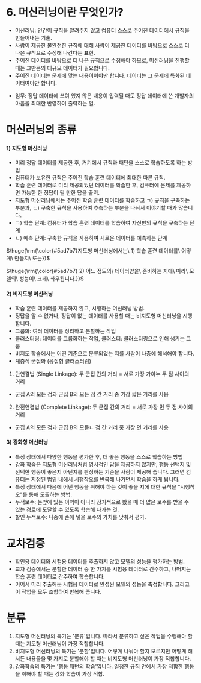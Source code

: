 # 6. 머신러닝이란 무엇인가?
- 머신러닝: 인간이 규칙을 알려주지 않고 컴퓨터 스스로 주어진 데이터에서 규칙을 만들어내는 기술.
- 사람이 제공한 불완전한 규칙에 대해 사람이 제공한 데이터를 바탕으로 스스로 더 나은 규칙으로 수정해 나간다는 표현.
- 주어진 데이터를 바탕으로 더 나은 규칙으로 수정해야 하므로, 머신러닝을 진행할 때는 그만큼의 대규모 데이터가 필요합니다.
- 주어진 데이터는 문제에 맞는 내용이어야만 합니다. 데이터는 그 문제에 특화된 데이터여야만 합니다.
* 임무: 정답 데이터에 쓰여 있지 않은 내용이 입력될 때도 정답 데이터에 쓴 개발자의 마음을 최대한 반영하여 출력하는 일.

# 머신러닝의 종류
#### 1) 지도형 머신러닝
- 미리 정답 데이터를 제공한 후, 거기에서 규칙과 패턴을 스스로 학습하도록 하는 방법
- 컴퓨터가 보유한 규칙은 주어진 학습 훈련 데이터에 최대한 따른 규칙.
- 학습 훈련 데이터로 미리 제공되었던 데이터를 학습한 후, 컴퓨터에 문제를 제공하면 가능한 한 정답이 될 만한 답을 출력.
- 지도형 머신러닝에서는 주어진 학습 훈련 데이터를 학습하고 ㄱ) 규칙을 구축하는 부분과, ㄴ) 구축한 규칙을 사용하여 추측하는 부분을 나눠서 이야기할 때가 많습니다.
- ㄱ) 학습 단계: 컴퓨터가 학습 훈련 데이터를 학습하여 자신만의 규칙을 구축하는 단계
- ㄴ) 예측 단계: 구축한 규칙을 사용하여 새로운 데이터를 예측하는 단계
<p>$\huge{\rm{\color{#5ad7b7}지도형 머신러닝에서는\ 1) 학습 훈련 데이터를\ 어떻게\ 만들지\ 또는}}$</p>
<p>$\huge{\rm{\color{#5ad7b7} 2) 어느 정도의\ 데이터양을\ 준비하는 지에\ 따라\ 모델의\ 성능이\ 크게\ 좌우됩니다.}}$</p>


#### 2) 비지도형 머신러닝
- 학습 훈련 데이터를 제공하지 않고, 시행하는 머신러닝 방법.
- 정답을 알 수 없거나, 정답이 없는 데이터를 사용할 때는 비지도형 머신러닝을 시행합니다.
- 그룹화: 여러 데이터를 정리하고 분할하는 작업
- 클러스터링: 데이터를 그룹화하는 작업, 클러스터: 클러스터링으로 인해 생기는 그룹
- 비지도 학습에서는 어떤 기준으로 분류되었는 지를 사람이 나중에 해석해야 합니다.
- 계층적 군집화 (응집형 클러스터링)
1. 단연결법 (Single Linkage): 두 군집 간의 거리 = 서로 가장 가아누 두 점 사이의 거리
- 군집 A의 모든 점과 군집 B의 모든 점 간 거리 중 가장 짧은 거리를 사용
2. 완전연결법 (Complete Linkage): 두 군집 간의 거리 = 서로 가장 먼 두 점 사이의 거리
- 군집 A의 모든 점과 군집 B의 모듣ㄴ 점 간 거리 중 가장 먼 거리를 사용 


#### 3) 강화형 머신러닝
- 특정 상태에서 다양한 행동을 평가한 후, 더 좋은 행동을 스스로 학습하는 방법
- 강화 학습은 지도형 머신러닝처럼 명시적인 답을 제공하지 않지만, 행동 선택지 및 선택한 행동이 좋은지 아닌지를 판정하는 기준을 사람이 제공해 줍니다. 그러면 컴퓨터는 지정된 범위 내에서 시행착오를 반복해 나가면서 학습을 하게 됩니다.
- 특정 상태에서 다음에 어떤 행동을 취해야 하는 것이 좋을 지에 대한 규칙을 "시행착오"를 통해 도출하는 방법.
- 누적보수: 눈앞에 있는 이익이 아니라 장기적으로 봤을 때 더 많은 보수를 받을 수 있는 경로에 도달할 수 있도록 학습해 나가는 것.
- 할인 누적보수: 나중에 손에 넣을 보수의 가치를 낮춰서 평가.

# 교차검증
- 확인용 데이터와 시험용 데이터를 추출하지 않고 모델의 성능을 평가하는 방법.
- 교차 검증에서는 분할한 데이터 중 한 가지를 시험용 데이터로 간주하고, 나머지는 학습 훈련 데이터로 간주하여 학습합니다.
- 이어서 미리 추출해둔 시험용 데이터로 완성된 모델의 성능을 측정합니다. 그리고 이 작업을 모두 조합하여 반복해 줍니다.

# 분류
1. 지도형 머신러닝의 특기는 '분류'입니다. 따라서 분류하고 싶은 작업을 수행해야 할 때는 지도형 머신러닝이 가장 적합합니다.
2. 비지도형 머신러닝의 특기는 '분할'입니다. 어떻게 나눠야 할지 모르지만 어떻게 해서든 내용물을 몇 가지로 분할해야 할 때는 비지도형 머신러닝이 가장 적합합니다.
3. 강화학습의 특기는 '행동 패턴의 학습'입니다. 일정한 규칙 안에서 가장 적합한 행동을 취해야 할 때는 강화 학습이 가장 적합.
